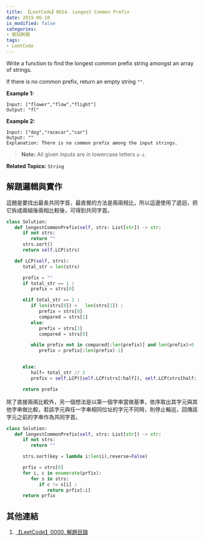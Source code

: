 ```yaml
---
title: 【LeetCode】0014. Longest Common Prefix
date: 2019-06-10
is_modified: false
categories:
- 面試刷題
tags:
- LeetCode
--- 
```


Write a function to find the longest common prefix string amongst an array of strings.

If there is no common prefix, return an empty string  `""`.

<!--more-->
<p class="paragraph-spacing"></p>

**Example 1:**
```
Input: ["flower","flow","flight"]
Output: "fl"
```

**Example 2:**
```
Input: ["dog","racecar","car"]
Output: ""
Explanation: There is no common prefix among the input strings.
```
<p class="paragraph-spacing"></p>

> **Note:**
All given inputs are in lowercase letters  `a-z`.

<p class="paragraph-spacing"></p>

**Related Topics:** `String`



## 解題邏輯與實作
這題是要找出最長共同字首，最直覺的方法是兩兩相比，所以這邊使用了遞迴，把它拆成兩組後兩相比較後，可得到共同字首。

```python
class Solution:
   def longestCommonPrefix(self, strs: List[str]) -> str:
      if not strs:
         return ""
      strs.sort()	
      return self.LCP(strs)

   def LCP(self, strs): 
      total_str = len(strs)      

      prefix = ""
      if total_str == 1 :
         prefix = strs[0]

      elif total_str == 2 :
         if len(strs[0]) <   len(strs[1]) :
            prefix = strs[0]
            compared = strs[1]
         else:
            prefix = strs[1]			
            compared = strs[0]

         while prefix not in compared[:len(prefix)] and len(prefix)>0 :
            prefix = prefix[:len(prefix)-1]


      else:
         half= total_str // 2 
         prefix = self.LCP([self.LCP(strs[:half]), self.LCP(strs[half:])]) 

      return prefix
```

<p class="paragraph-spacing"></p><p class="paragraph-spacing"></p>

除了直接兩兩比較外，另一個想法是以第一個字串當做基準，依序取出其字元與其他字串做比較，若該字元與任一字串相同位址的字元不同時，則停止輪巡，回傳該字元之前的字串作為共同字首。

```python
class Solution:
   def longestCommonPrefix(self, strs: List[str]) -> str:
      if not strs:
         return ""

      strs.sort(key = lambda i:len(i),reverse=False) 

      prfix = strs[0]
      for i, c in enumerate(prfix):
         for s in strs:
            if c != s[i] :
               return prfix[:i]
      return prfix
```



## 其他連結
1. [【LeetCode】0000. 解題目錄](/LeetCode-0000-Contents/)